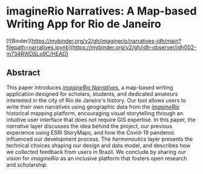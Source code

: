 # imagineRio Narratives: A Map-based Writing App for Rio de Janeiro

[![Binder](https://mybinder.org/v2/gh/imaginerio/narratives-jdh/main?filepath=narratives.ipynb](https://mybinder.org/v2/gh/jdh-observer/jdh002-m734RWDSLo9C/HEAD)

## Abstract

This paper introduces [_imagineRio Narratives_](https://narratives.imaginerio.org/), a map-based writing application designed for scholars, students, and dedicated amateurs interested in the city of Rio de Janeiro's history. Our tool allows users to write their own narratives using geographic data from the [_imagineRio_](https://imaginerio.org/) historical mapping platform, encouraging visual storytelling through an intuitive user interface that does not require GIS expertise. In this paper, the _narrative_ layer discusses the idea behind the project, our previous experience using ESRI StoryMaps, and how the Covid-19 pandemic influenced our development process. The _hermeneutics_ layer presents the technical choices shaping our design and data model, and describes how we collected feedback from users in Brazil. We conclude by sharing our vision for _imagineRio_ as an inclusive platform that fosters open research and scholarship.
